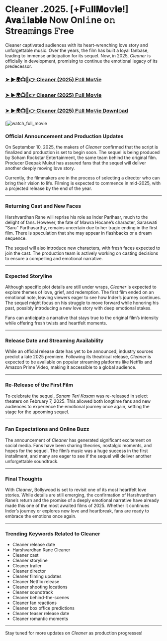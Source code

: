 # Cleaner .2025. [+𝐅𝚞𝐥𝐥𝐌𝐨𝚟𝐢𝐞!] 𝐀𝐯𝐚𝚒𝐥𝐚𝐛𝐥𝐞 Now Onl𝚒ne o𝚗 Strea𝚖ings 𝙵ree

Cleaner captivated audiences with its heart-wrenching love story and unforgettable music. Over the years, the film has built a loyal fanbase, leading to immense anticipation for its sequel. Now, in 2025, *Cleaner* is officially in development, promising to continue the emotional legacy of its predecessor.

### [➤ ►🌍📺📱👉   Cleaner (2025) F𝚞ll Mo𝚟ie](https://rb.gy/hk7xbf)

### [➤ ►🌍📺📱👉   Cleaner (2025) F𝚞ll Mo𝚟ie](https://rb.gy/hk7xbf)

### [➤ ►🌍📺📱👉   Cleaner (2025) F𝚞ll Mo𝚟ie Downl𝚘ad](https://rb.gy/hk7xbf)

[![watch_full_movie](https://media.themoviedb.org/t/p/w220_and_h330_face/mwzDApMZAGeYCEVjhegKvCzDX0W.jpg)

### **Official Announcement and Production Updates**

On September 10, 2025, the makers of *Cleaner* confirmed that the script is finalized and production is set to begin soon. The sequel is being produced by Soham Rockstar Entertainment, the same team behind the original film. Producer Deepak Mukut has assured fans that the sequel will deliver another deeply moving love story.

Currently, the filmmakers are in the process of selecting a director who can bring their vision to life. Filming is expected to commence in mid-2025, with a projected release by the end of the year.

---

### **Returning Cast and New Faces**

Harshvardhan Rane will reprise his role as Inder Parihaar, much to the delight of fans. However, the fate of Mawra Hocane’s character, Saraswati “Saru” Parthasarthy, remains uncertain due to her tragic ending in the first film. There is speculation that she may appear in flashbacks or a dream sequence.

The sequel will also introduce new characters, with fresh faces expected to join the cast. The production team is actively working on casting decisions to ensure a compelling and emotional narrative.

---

### **Expected Storyline**

Although specific plot details are still under wraps, *Cleaner* is expected to explore themes of love, grief, and redemption. The first film ended on an emotional note, leaving viewers eager to see how Inder’s journey continues. The sequel might focus on his struggle to move forward while honoring his past, possibly introducing a new love story with deep emotional stakes.

Fans can anticipate a narrative that stays true to the original film’s intensity while offering fresh twists and heartfelt moments.

---

### **Release Date and Streaming Availability**

While an official release date has yet to be announced, industry sources predict a late 2025 premiere. Following its theatrical release, *Cleaner* is expected to be available on popular streaming platforms like Netflix and Amazon Prime Video, making it accessible to a global audience.

---

### **Re-Release of the First Film**

To celebrate the sequel, *Sanam Teri Kasam* was re-released in select theaters on February 7, 2025. This allowed both longtime fans and new audiences to experience the emotional journey once again, setting the stage for the upcoming sequel.

---

### **Fan Expectations and Online Buzz**

The announcement of *Cleaner* has generated significant excitement on social media. Fans have been sharing theories, nostalgic moments, and hopes for the sequel. The film’s music was a huge success in the first installment, and many are eager to see if the sequel will deliver another unforgettable soundtrack.

---

### **Final Thoughts**

With *Cleaner*, Bollywood is set to revisit one of its most heartfelt love stories. While details are still emerging, the confirmation of Harshvardhan Rane’s return and the promise of a deeply emotional narrative have already made this one of the most awaited films of 2025. Whether it continues Inder’s journey or explores new love and heartbreak, fans are ready to embrace the emotions once again.

---

### **Trending Keywords Related to Cleaner**

- Cleaner release date  
- Harshvardhan Rane Cleaner  
- Cleaner cast  
- Cleaner storyline  
- Cleaner trailer  
- Cleaner director  
- Cleaner filming updates  
- Cleaner Netflix release  
- Cleaner shooting locations  
- Cleaner soundtrack  
- Cleaner behind-the-scenes  
- Cleaner fan reactions  
- Cleaner box office predictions  
- Cleaner teaser release date  
- Cleaner romantic moments  

---

Stay tuned for more updates on *Cleaner* as production progresses!
